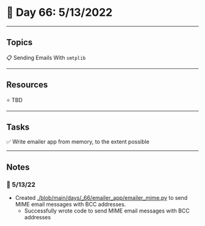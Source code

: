 # :calendar: Day 66: 5/13/2022

---

## Topics

:clipboard: Sending Emails With `smtplib`

---

## Resources

:star: TBD

---

## Tasks

:white_check_mark: Write emailer app from memory, to the extent possible

---

## Notes

### :notebook: 5/13/22

- Created [./blob/main/days/_66/emailer_app/emailer_mime.py](./blob/main/days/_66/emailer_app/emailer_mime.py) to send MIME email messages with BCC addresses.
    - Successfully wrote code to send MIME email messages with BCC addresses
